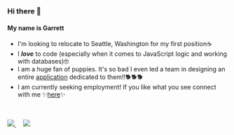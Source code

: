 ### Hi there 👋
#### My name is Garrett
* I'm looking to relocate to Seattle, Washington for my first position☕
* I ***love*** to code (especially when it comes to JavaScript logic and working with databases)🤓
* I am a huge fan of puppies. It's so bad I even led a team in designing an entire [application](https://pet-fetcher.herokuapp.com/) dedicated to them!!🐕🐕🐕
* I am currently seeking employment! If you like what you see connect with me ✨[here](https://www.linkedin.com/in/garretthilberling/)✨

<br></br>
<a href="https://github-readme-stats.vercel.app/api?username=garretthilberling&show_icons=true&theme=dracula">
  <img align="center bottom" src="https://github-readme-stats.vercel.app/api?username=garretthilberling&show_icons=true&theme=dracula" />
</a>
&nbsp;
&nbsp;
<a href="https://github-readme-stats.vercel.app/api/top-langs/?username=garretthilberling&layout=compact&theme=dracula)](https://github.com/anuraghazra/github-readme-stats">
  <img align="center bottom" src="https://github-readme-stats.vercel.app/api/top-langs/?username=garretthilberling&layout=compact&theme=dracula" />
</a>

<!-- * If you have any questions feel free to DM me here on Github!😃 -->

<!--
**garretthilberling/garretthilberling** is a ✨ _special_ ✨ repository because its `README.md` (this file) appears on your GitHub profile.

Here are some ideas to get you started:

- 🔭 I’m currently working on ...
- 🌱 I’m currently learning ...
- 👯 I’m looking to collaborate on ...
- 🤔 I’m looking for help with ...
- 💬 Ask me about ...
- 📫 How to reach me: ...
- 😄 Pronouns: ...
- ⚡ Fun fact: ...
-->
